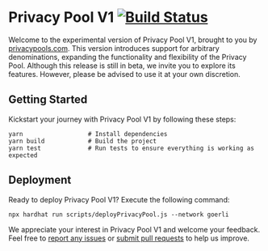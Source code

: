 # Privacy Pool V1 [![Build Status](https://github.com/ekrembal/privacy-pools-v1/workflows/build/badge.svg)](https://github.com/ekrembal/privacy-pools-v1/actions)

Welcome to the experimental version of Privacy Pool V1, brought to you by [privacypools.com](https://privacypools.com). This version introduces support for arbitrary denominations, expanding the functionality and flexibility of the Privacy Pool. Although this release is still in beta, we invite you to explore its features. However, please be advised to use it at your own discretion.

## Getting Started

Kickstart your journey with Privacy Pool V1 by following these steps:

```shell
yarn                  # Install dependencies
yarn build            # Build the project
yarn test             # Run tests to ensure everything is working as expected
```

## Deployment

Ready to deploy Privacy Pool V1? Execute the following command:

```shell
npx hardhat run scripts/deployPrivacyPool.js --network goerli
```

We appreciate your interest in Privacy Pool V1 and welcome your feedback. Feel free to [report any issues](https://github.com/ekrembal/privacy-pools-v1/issues) or [submit pull requests](https://github.com/ekrembal/privacy-pools-v1/pulls) to help us improve.
